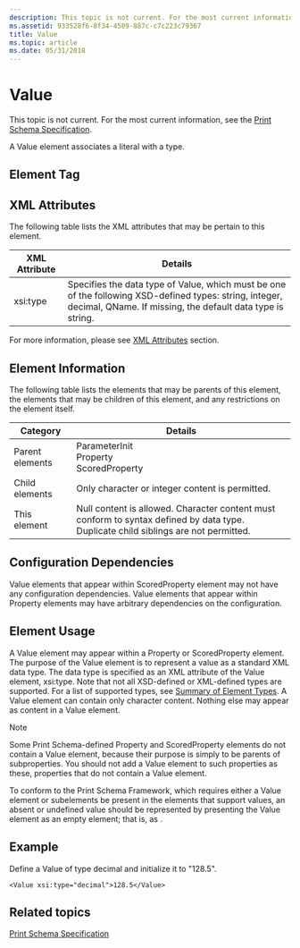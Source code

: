 ```yaml
---
description: This topic is not current. For the most current information, see the Print Schema Specification.
ms.assetid: 933528f6-8f34-4509-887c-c7c223c79367
title: Value
ms.topic: article
ms.date: 05/31/2018
---
```


# Value

This topic is not current. For the most current information, see the [Print Schema Specification](https://download.microsoft.com/download/D/E/C/DECA6E6B-3E81-48E7-B7EF-6D92A547D03C/print-schema-spec-2-0.zip).

A Value element associates a literal with a type.

## Element Tag

<Value>

## XML Attributes

The following table lists the XML attributes that may be pertain to this element.



| XML Attribute       | Details                                                                                                                                                                          |
|---------------------|----------------------------------------------------------------------------------------------------------------------------------------------------------------------------------|
| xsi:type<br/> | Specifies the data type of Value, which must be one of the following XSD-defined types: string, integer, decimal, QName. If missing, the default data type is string.<br/> |



 

For more information, please see [XML Attributes](xml-attributes.md) section.

## Element Information

The following table lists the elements that may be parents of this element, the elements that may be children of this element, and any restrictions on the element itself.



| Category                   | Details                                                                                                                                                   |
|----------------------------|-----------------------------------------------------------------------------------------------------------------------------------------------------------|
| Parent elements<br/> | ParameterInit <br/> Property<br/> ScoredProperty<br/>                                                                                   |
| Child elements<br/>  | Only character or integer content is permitted.<br/>                                                                                                |
| This element<br/>    | Null content is allowed. Character content must conform to syntax defined by data type.<br/> Duplicate child siblings are not permitted.<br/> |



 

## Configuration Dependencies

Value elements that appear within ScoredProperty element may not have any configuration dependencies. Value elements that appear within Property elements may have arbitrary dependencies on the configuration.

## Element Usage

A Value element may appear within a Property or ScoredProperty element. The purpose of the Value element is to represent a value as a standard XML data type. The data type is specified as an XML attribute of the Value element, xsi:type. Note that not all XSD-defined or XML-defined types are supported. For a list of supported types, see [Summary of Element Types](summary-of-element-types.md). A Value element can contain only character content. Nothing else may appear as content in a Value element.

> [!Note]  
> Some Print Schema-defined Property and ScoredProperty elements do not contain a Value element, because their purpose is simply to be parents of subproperties. You should not add a Value element to such properties as these, properties that do not contain a Value element.

 

To conform to the Print Schema Framework, which requires either a Value element or subelements be present in the elements that support values, an absent or undefined value should be represented by presenting the Value element as an empty element; that is, as <Value></Value>.

## Example

Define a Value of type decimal and initialize it to "128.5".

``` syntax
<Value xsi:type="decimal">128.5</Value>
```

## Related topics

<dl> <dt>

[Print Schema Specification](https://download.microsoft.com/download/D/E/C/DECA6E6B-3E81-48E7-B7EF-6D92A547D03C/print-schema-spec-2-0.zip)
</dt> </dl>

 

 





